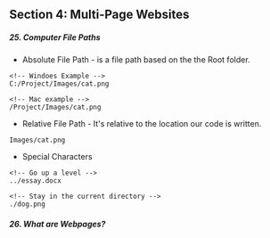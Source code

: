 <h2>Section 4: Multi-Page Websites</h2>

<h5>25. Computer File Paths</h5>

- Absolute File Path - is a file path based on the the Root folder.

```
<!-- Windoes Example -->
C:/Project/Images/cat.png

<!-- Mac example -->
/Project/Images/cat.png
```

- Relative File Path - It's relative to the location our code is written.

```
Images/cat.png
```

- Special Characters

```
<!-- Go up a level -->
../essay.docx
```

```
<!-- Stay in the current directory -->
./dog.png
```

<h5>26. What are Webpages?</h5>
